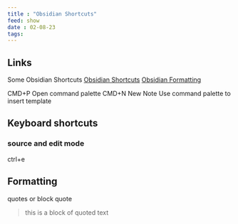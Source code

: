 ```yaml
---
title : "Obsidian Shortcuts"
feed: show
date : 02-08-23
tags:
---
```

## Links

Some Obsidian Shortcuts
[Obsidian Shortcuts](https://defkey.com/obsidian-shortcuts)
[Obsidian Formatting](https://rossgriffin.com/tutorials/obsidian-basics-guide/)

CMD+P Open command palette
CMD+N New Note
Use command palette to insert template

## Keyboard shortcuts
### source and edit mode
ctrl+e
## Formatting
quotes or block quote
> this is a block of quoted text